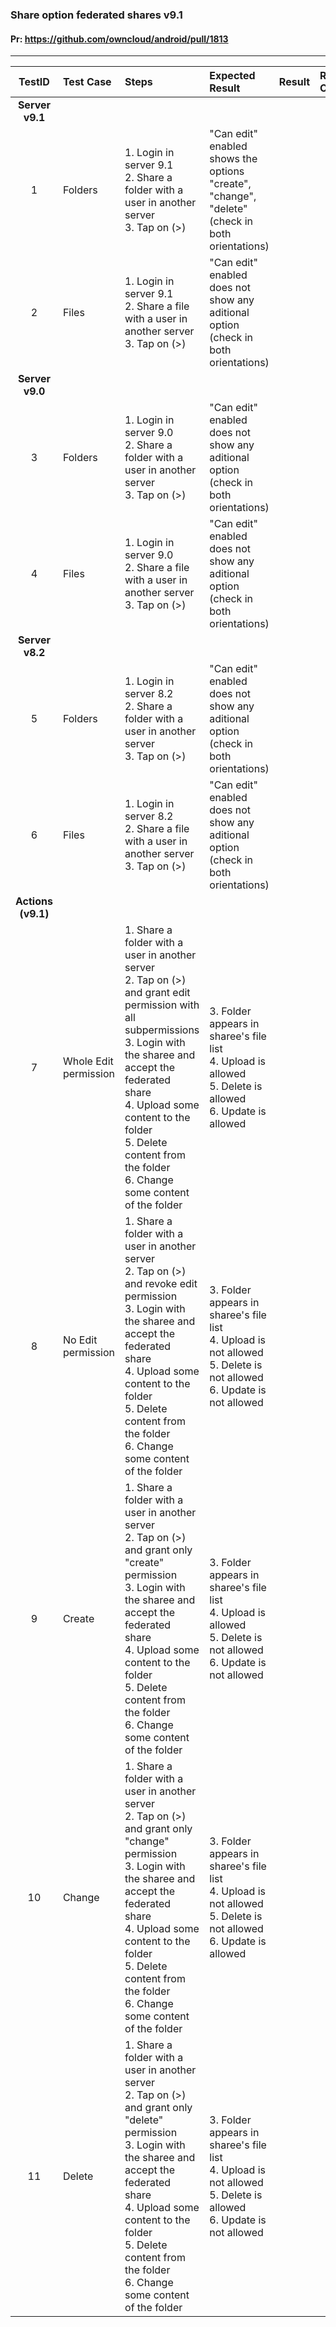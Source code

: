 ###  Share option federated shares v9.1 

#### Pr: https://github.com/owncloud/android/pull/1813


---

 

 
| TestID | Test Case | Steps | Expected Result | Result | Related Comment |
| :----: | :-------- | :---- | :-------------- | :----: | :------ |
|**Server v9.1**||||||
| 1 | Folders | 1. Login in server 9.1<br>2. Share a folder with a user in another server<br>3. Tap on (>) | "Can edit" enabled shows the options "create", "change", "delete" (check in both orientations) |  |  |
| 2 | Files | 1. Login in server 9.1<br>2. Share a file with a user in another server<br>3. Tap on (>) | "Can edit" enabled does not show any aditional option (check in both orientations) |  |  |
|**Server v9.0**||||||
| 3 | Folders | 1. Login in server 9.0<br>2. Share a folder with a user in another server<br>3. Tap on (>) | "Can edit" enabled does not show any aditional option (check in both orientations) |  |  |
| 4 | Files | 1. Login in server 9.0<br>2. Share a file with a user in another server<br>3. Tap on (>) | "Can edit" enabled does not show any aditional option (check in both orientations) |  |  |
|**Server v8.2**||||||
| 5 | Folders | 1. Login in server 8.2<br>2. Share a folder with a user in another server<br>3. Tap on (>) | "Can edit" enabled does not show any aditional option (check in both orientations) |  |  |
| 6 | Files | 1. Login in server 8.2<br>2. Share a file with a user in another server<br>3. Tap on (>) | "Can edit" enabled does not show any aditional option (check in both orientations) |  |  |
|**Actions (v9.1)**||||||
| 7 | Whole Edit permission | 1. Share a folder with a user in another server<br>2. Tap on (>) and grant edit permission with all subpermissions<br>3. Login with the sharee and accept the federated share<br>4. Upload some content to the folder<br>5. Delete content from the folder<br>6. Change some content of the folder| 3. Folder appears in sharee's file list<br>4. Upload is allowed<br>5. Delete is allowed<br>6. Update is allowed |  |  |
| 8 | No Edit permission | 1. Share a folder with a user in another server<br>2. Tap on (>) and revoke edit permission<br>3. Login with the sharee and accept the federated share<br>4. Upload some content to the folder<br>5. Delete content from the folder<br>6. Change some content of the folder| 3. Folder appears in sharee's file list<br>4. Upload is not allowed<br>5. Delete is not allowed<br>6. Update is not allowed |  |  |
| 9 | Create | 1. Share a folder with a user in another server<br>2. Tap on (>) and grant only "create" permission<br>3. Login with the sharee and accept the federated share<br>4. Upload some content to the folder<br>5. Delete content from the folder<br>6. Change some content of the folder| 3. Folder appears in sharee's file list<br>4. Upload is allowed<br>5. Delete is not allowed<br>6. Update is not allowed |  |  |
| 10 | Change | 1. Share a folder with a user in another server<br>2. Tap on (>) and grant only "change" permission<br>3. Login with the sharee and accept the federated share<br>4. Upload some content to the folder<br>5. Delete content from the folder<br>6. Change some content of the folder| 3. Folder appears in sharee's file list<br>4. Upload is not allowed<br>5. Delete is not allowed<br>6. Update is allowed |  |  |
| 11 | Delete | 1. Share a folder with a user in another server<br>2. Tap on (>) and grant only "delete" permission<br>3. Login with the sharee and accept the federated share<br>4. Upload some content to the folder<br>5. Delete content from the folder<br>6. Change some content of the folder| 3. Folder appears in sharee's file list<br>4. Upload is not allowed<br>5. Delete is allowed<br>6. Update is not allowed |  |  |
